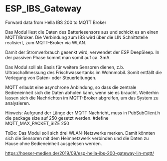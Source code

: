 # ESP_IBS_Gateway
Forward data from Hella IBS 200 to MQTT Broker

Das Modul liest die Daten des Batteriesensors aus und schickt es an einen MQTT/Broker.
Die Verbindung zum IBS wird über die LIN Schnittstelle realisiert, zum MQTT-Broker via WLAN.

Damit der Stromverbrauch gesenkt wird, verwendet der ESP DeepSleep.
In der passiven Phase kommt man somit auf ca. 3mA.

Das Modul soll als Basis für weitere Sensoren dienen, z.b. Ultraschallmessung des Frischwassertanks im Wohnmobil.
Somit entfällt die Verlegung von Daten- oder Steuerleitungen.

MQTT erlaubt eine asynchrone Anbindung, so dass die zentrale Bedieneinheit sich die Daten abholen kann, wenn sie es braucht.
Weiterhin lassen sich die Nachrichten im MQTT-Broker abgreifen, um das System zu analysieren.

Hinweis: Aufgrund der Länge der MQTT Nachricht, muss in PubSubClient.h die package size auf 250 gesetzt werden. #define MQTT_MAX_PACKET_SIZE 250

ToDo:
  Das Modul soll sich drei WLAN-Netzwerke merken.
  Damit könnten sich die Sensoren mit dem Heimnetzwerk verbinden und die Daten zu Hause ohne Bedieneinheit ausgelesen werden.

https://hoeser-medien.de/2019/09/esp-hella-ibs-200-gateway-lin-mqtt/
